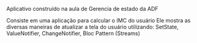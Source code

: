 Aplicativo construído na aula de Gerencia de estado da ADF

Consiste em uma aplicação para calcular o IMC do usuário
Ele mostra as diversas maneiras de atualizar a tela do usuário utilizando:
SetState, ValueNotifier, ChangeNotifier, Bloc Pattern (Streams)
